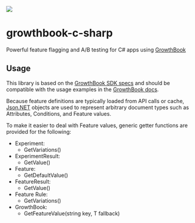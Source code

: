 ![](https://docs.growthbook.io/images/hero-csharp-sdk.png)

# growthbook-c-sharp
Powerful feature flagging and A/B testing for C# apps using [GrowthBook](https://www.growthbook.io/)

## Usage
This library is based on the [GrowthBook SDK specs](https://docs.growthbook.io/lib/build-your-own) and should be compatible
with the usage examples in the [GrowthBook docs](https://docs.growthbook.io/).

Because feature definitions are typically loaded from API calls or cache, [Json.NET](https://www.nuget.org/packages/Newtonsoft.Json/13.0.2-beta1)
objects are used to represent arbitrary document types such as Attributes, Conditions, and Feature values.

To make it easier to deal with Feature values, generic getter functions are provided for the following:

- Experiment:
	- GetVariations<T>()
- ExperimentResult:
	- GetValue<T>()
- Feature:
	- GetDefaultValue<T>()
- FeatureResult:
	- GetValue<T>()
- Feature Rule:
	- GetVariations<T>()
- GrowthBook:
	- GetFeatureValue<T>(string key, T fallback)
